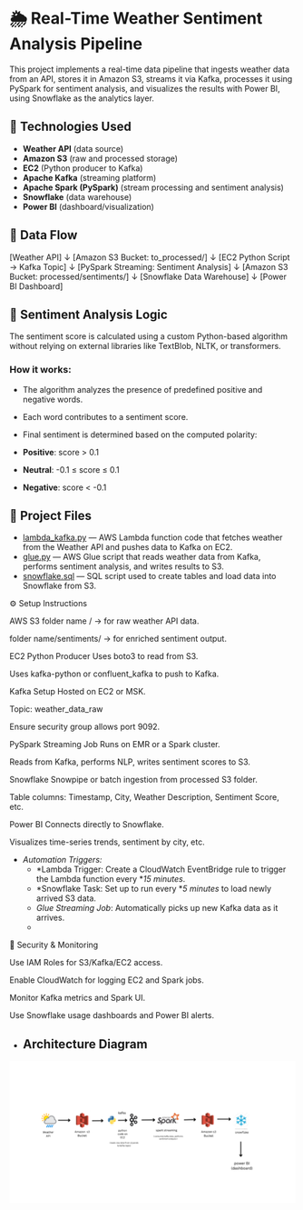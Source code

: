 # 🌦️ Real-Time Weather Sentiment Analysis Pipeline

This project implements a real-time data pipeline that ingests weather data from an API, stores it in Amazon S3, streams it via Kafka, processes it using PySpark for sentiment analysis, and visualizes the results with Power BI, using Snowflake as the analytics layer.


## 🔧 Technologies Used

- **Weather API** (data source)
- **Amazon S3** (raw and processed storage)
- **EC2** (Python producer to Kafka)
- **Apache Kafka** (streaming platform)
- **Apache Spark (PySpark)** (stream processing and sentiment analysis)
- **Snowflake** (data warehouse)
- **Power BI** (dashboard/visualization)


## 🔄 Data Flow


[Weather API]
      ↓
[Amazon S3 Bucket: to_processed/]
      ↓
[EC2 Python Script → Kafka Topic]
      ↓
[PySpark Streaming: Sentiment Analysis]
      ↓
[Amazon S3 Bucket: processed/sentiments/]
      ↓
[Snowflake Data Warehouse]
      ↓
[Power BI Dashboard]



## 🧠 Sentiment Analysis Logic

The sentiment score is calculated using a custom Python-based algorithm without relying on external libraries like TextBlob, NLTK, or transformers.

### How it works:
- The algorithm analyzes the presence of predefined positive and negative words.
- Each word contributes to a sentiment score.
- Final sentiment is determined based on the computed polarity:

- **Positive**: score > 0.1  
- **Neutral**: -0.1 ≤ score ≤ 0.1  
- **Negative**: score < -0.1  




## 📂 Project Files

- [lambda_kafka.py](lambda_kafka.py) — AWS Lambda function code that fetches weather from the Weather API and pushes data to Kafka on EC2.
- [glue.py](glue.py) — AWS Glue script that reads weather data from Kafka, performs sentiment analysis, and writes results to S3.
- [snowflake.sql](snowflake.sql) — SQL script used to create tables and load data into Snowflake from S3.



⚙️ Setup Instructions

AWS S3
folder name / → for raw weather API data.

folder name/sentiments/ → for enriched sentiment output.

EC2 Python Producer
Uses boto3 to read from S3.

Uses kafka-python or confluent_kafka to push to Kafka.

Kafka Setup
Hosted on EC2 or MSK.

Topic: weather_data_raw

Ensure security group allows port 9092.

PySpark Streaming Job
Runs on EMR or a Spark cluster.

Reads from Kafka, performs NLP, writes sentiment scores to S3.

Snowflake
Snowpipe or batch ingestion from processed S3 folder.

Table columns: Timestamp, City, Weather Description, Sentiment Score, etc.

Power BI
Connects directly to Snowflake.

Visualizes time-series trends, sentiment by city, etc.


- *Automation Triggers:*
  - *Lambda Trigger: Create a CloudWatch EventBridge rule to trigger the Lambda function every **15 minutes*.
  - *Snowflake Task: Set up to run every **5 minutes* to load newly arrived S3 data.
  - *Glue Streaming Job*: Automatically picks up new Kafka data as it arrives.
  - 

🔐 Security & Monitoring

Use IAM Roles for S3/Kafka/EC2 access.

Enable CloudWatch for logging EC2 and Spark jobs.

Monitor Kafka metrics and Spark UI.

Use Snowflake usage dashboards and Power BI alerts.


- ## Architecture Diagram

![Architecture](architecture.jpge)





